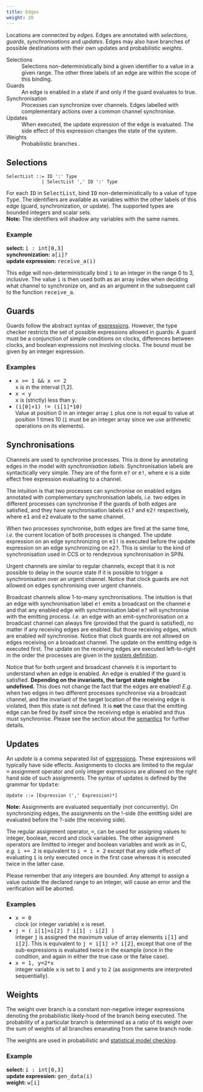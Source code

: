 ```yaml
---
title: Edges
weight: 20
---
```


Locations are connected by _edges_. Edges are annotated with _selections_, _guards_, _synchronisations_ and _updates_. Edges may also have branches of possible destinations with their own updates and probabilistic _weights_.

<dl>

<dt>Selections</dt>

<dd>Selections non-deterministically bind a given identifier to a value in a given range. The other three labels of an edge are within the scope of this binding.</dd>

<dt>Guards</dt>

<dd>An edge is enabled in a state if and only if the guard evaluates to true.</dd>

<dt>Synchronisation</dt>

<dd>Processes can synchronize over channels. Edges labelled with complementary actions over a common channel synchronise.</dd>

<dt>Updates</dt>

<dd>When executed, the update expression of the edge is evaluated. The side effect of this expression changes the state of the system.</dd>

<dt>Weights</dt>

<dd>Probabilistic branches .</dd>

</dl>

## Selections

``` EBNF
SelectList ::= ID ':' Type
             | SelectList ',' ID ':' Type
```

For each <tt>ID</tt> in <tt>SelectList</tt>, bind <tt>ID</tt> non-deterministically to a value of type <tt>Type</tt>. The identifiers are available as variables within the other labels of this edge (guard, synchronization, or update). The supported types are bounded integers and scalar sets.  
**Note:** The identifiers will shadow any variables with the same names.

### Example

**select:** <tt>i : int[0,3]</tt>  
**synchronization:** <tt>a[i]?</tt>  
**update expression:** <tt>receive_a(i)</tt>

This edge will non-deterministically bind <tt>i</tt> to an integer in the range 0 to 3, inclusive. The value <tt>i</tt> is then used both as an array index when deciding what channel to synchronize on, and as an argument in the subsequent call to the function <tt>receive_a</tt>.

## Guards

Guards follow the abstract syntax of [expressions](/language-reference/expressions/). However, the type checker restricts the set of possible expressions allowed in guards: A guard must be a conjunction of simple conditions on clocks, differences between clocks, and boolean expressions not involving clocks. The bound must be given by an integer expression.

### Examples

*   <tt>x >= 1 && x <= 2</tt>  
    <tt>x</tt> is in the interval [1,2].
*   <tt>x < y</tt>  
    <tt>x</tt> is (strictly) less than <tt>y</tt>.
*   <tt>(i[0]+1) != (i[1]*10)</tt>  
    Value at position 0 in an integer array <tt>i</tt> plus one is not equal to value at position 1 times 10 (<tt>i</tt> must be an integer array since we use arithmetic operations on its elements).

<a name="sync"></a>

## Synchronisations

Channels are used to synchronise processes. This is done by annotating edges in the model with _synchronisation labels_. Synchronisation labels are syntactically very simple. They are of the form <tt>e?</tt> or <tt>e!</tt>, where <tt>e</tt> is a side effect free expression evaluating to a channel.

The intuition is that two processes can synchronise on enabled edges annotated with complementary synchronisation labels, _i.e._ two edges in different processes can synchronise if the guards of both edges are satisfied, and they have synchronisation labels <tt>e1?</tt> and <tt>e2!</tt> respectively, where <tt>e1</tt> and <tt>e2</tt> evaluate to the same channel.

When two processes synchronise, both edges are fired at the same time, _i.e._ the current location of both processes is changed. The update expression on an edge synchronizing on <tt>e1!</tt> is executed before the update expression on an edge synchronizing on <tt>e2?</tt>. This is similar to the kind of synchronisation used in CCS or to rendezvous synchronisation in SPIN.

Urgent channels are similar to regular channels, except that it is not possible to delay in the source state if it is possible to trigger a synchronisation over an urgent channel. Notice that clock guards are not allowed on edges synchronising over urgent channels.

Broadcast channels allow 1-to-many synchronisations. The intuition is that an edge with synchronisation label <tt>e!</tt> emits a broadcast on the channel <tt>e</tt> and that any enabled edge with synchronisation label <tt>e?</tt> will synchronise with the emitting process. _I.e._ an edge with an emit-synchronisation on a broadcast channel can always fire (provided that the guard is satisfied), no matter if any receiving edges are enabled. But those receiving edges, which are enabled _will_ synchronise. Notice that clock guards are not allowed on edges receiving on a broadcast channel. The update on the emitting edge is executed first. The update on the receiving edges are executed left-to-right in the order the processes are given in the [system definition](/language-reference/system-description/system-definition/).

Notice that for both urgent and broadcast channels it is important to understand when an edge is enabled. An edge is enabled if the guard is satisfied. **Depending on the invariants, the target state might be undefined.** This does not change the fact that the edges are enabled! _E.g._ when two edges in two different processes synchronise via a broadcast channel, and the invariant of the target location of the receiving edge is violated, then this state is not defined. It is **not** the case that the emitting edge can be fired by itself since the receiving edge is enabled and thus must synchronise. Please see the section about the [semantics](/language-reference/system-description/semantics/) for further details.

## Updates

An _update_ is a comma separated list of [expressions](/language-reference/expressions/). These expressions will typically have side effects. Assignments to clocks are limited to the regular <tt>=</tt> assignment operator and only integer expressions are allowed on the right hand side of such assignments. The syntax of updates is defined by the grammar for <tt>Update</tt>:

``` EBNF
Update ::= [Expression (',' Expression)*]
```

**Note:** Assignments are evaluated sequentially (not concurrently). On synchronizing edges, the assignments on the !-side (the emitting side) are evaluated before the ?-side (the receiving side).

The regular assignment operator, <tt>=</tt>, can be used for assigning values to integer, boolean, record and clock variables. The other assignment operators are limitted to integer and boolean variables and work as in C, _e.g._ <tt>i += 2</tt> is equivalent to <tt>i = i + 2</tt> except that any side effect of evaluating <tt>i</tt> is only executed once in the first case whereas it is executed twice in the latter case.

Please remember that any integers are bounded. Any attempt to assign a value outside the declared range to an integer, will cause an error and the verification will be aborted.

### Examples

*   <tt>x = 0</tt>  
    clock (or integer variable) <tt>x</tt> is reset.
*   <tt>j = ( i[1]>i[2] ? i[1] : i[2] )</tt>  
    integer <tt>j</tt> is assigned the maximum value of array elements <tt>i[1]</tt> and <tt>i[2]</tt>. This is equivalent to <tt>j = i[1] >? i[2]</tt>, except that one of the sub-expressions is evaluated twice in the example (once in the condition, and again in either the true case or the false case).
*   <tt>x = 1, y=2*x</tt>  
    integer variable <tt>x</tt> is set to <tt>1</tt> and <tt>y</tt> to <tt>2</tt> (as assignments are interpreted sequentially).

## Weights

The weight over branch is a constant non-negative integer expressions denoting the probabilistic likely-hood of the branch being executed. The probability of a particular branch is determined as a ratio of its weight over the sum of weights of all branches emanating from the same branch node.

The weights are used in probabilistic and [statistical model checking](/gui-reference/verifier/verifying/).

### Example

**select:** <tt>i : int[0,3]</tt>  
**update expression:** <tt>gen_data(i)</tt>  
**weight:** <tt>w[i]</tt>
